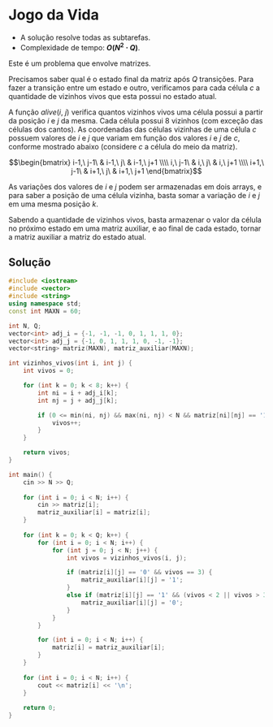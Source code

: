# Jogo da Vida

- A solução resolve todas as subtarefas.
- Complexidade de tempo: **$O(N^2 \cdot Q)$**.

Este é um problema que envolve matrizes.

Precisamos saber qual é o estado final da matriz após $Q$ transições. Para fazer a transição entre um estado e outro, verificamos para cada célula $c$ a quantidade de vizinhos vivos que esta possui no estado atual.

A função $alive(i,\ j)$ verifica quantos vizinhos vivos uma célula possui a partir da posição $i$ e $j$ da mesma. Cada célula possui $8$ vizinhos (com exceção das células dos cantos). As coordenadas das células vizinhas de uma célula $c$ possuem valores de $i$ e $j$ que variam em função dos valores $i$ e $j$ de $c$, conforme mostrado abaixo (considere $c$ a célula do meio da matriz).

```math
\begin{bmatrix}
  i-1,\ j-1\ & i-1,\ j\ & i-1,\ j+1 \\\\
  i,\ j-1\ & i,\ j\ & i,\ j+1 \\\\
  i+1,\ j-1\ & i+1,\ j\ & i+1,\ j+1
\end{bmatrix}
```

As variações dos valores de $i$ e $j$ podem ser armazenadas em dois arrays, e para saber a posição de uma célula vizinha, basta somar a variação de $i$ e $j$ em uma mesma posição $k$.

Sabendo a quantidade de vizinhos vivos, basta armazenar o valor da célula no próximo estado em uma matriz auxiliar, e ao final de cada estado, tornar a matriz auxiliar a matriz do estado atual.

## Solução

```cpp
#include <iostream>
#include <vector>
#include <string>
using namespace std;
const int MAXN = 60;

int N, Q;
vector<int> adj_i = {-1, -1, -1, 0, 1, 1, 1, 0};
vector<int> adj_j = {-1, 0, 1, 1, 1, 0, -1, -1};
vector<string> matriz(MAXN), matriz_auxiliar(MAXN);

int vizinhos_vivos(int i, int j) {
    int vivos = 0;

    for (int k = 0; k < 8; k++) {
        int ni = i + adj_i[k];
        int nj = j + adj_j[k];

        if (0 <= min(ni, nj) && max(ni, nj) < N && matriz[ni][nj] == '1') {
            vivos++;
        }
    }

    return vivos;
}

int main() {
    cin >> N >> Q;
    
    for (int i = 0; i < N; i++) {
        cin >> matriz[i];
        matriz_auxiliar[i] = matriz[i];    
    }
    
    for (int k = 0; k < Q; k++) {
        for (int i = 0; i < N; i++) {
            for (int j = 0; j < N; j++) {
                int vivos = vizinhos_vivos(i, j);

                if (matriz[i][j] == '0' && vivos == 3) {
                    matriz_auxiliar[i][j] = '1';
                }
                else if (matriz[i][j] == '1' && (vivos < 2 || vivos > 3)) {
                    matriz_auxiliar[i][j] = '0';
                }
            }
        }

        for (int i = 0; i < N; i++) {
            matriz[i] = matriz_auxiliar[i];
        }
    }
    
    for (int i = 0; i < N; i++) {
        cout << matriz[i] << '\n';
    }
    
    return 0;
}
```
